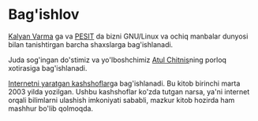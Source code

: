 # Bag'ishlov

[Kalyan Varma](http://www.kalyanvarma.net/) ga  va [PESIT](http://www.pes.edu/) da  bizni GNU/Linux va ochiq manbalar dunyosi bilan tanishtirgan barcha shaxslarga bag'ishlanadi.

Juda sog'ingan do'stimiz va yo'lboshchimiz [Atul Chitnis](http://www.nextbigwhat.com/atul-chitnis-obituary-297/)ning porloq xotirasiga bag'ishlanadi.

[Internetni yaratgan kashshoflar](http://www.ibiblio.org/pioneers/index.html)ga bag'ishlanadi.  Bu kitob birinchi marta 2003 yilda yozilgan. Ushbu kashshoflar ko'zda tutgan narsa, ya'ni internet orqali bilimlarni ulashish imkoniyati sababli, mazkur kitob hozirda ham mashhur bo'lib qolmoqda.

